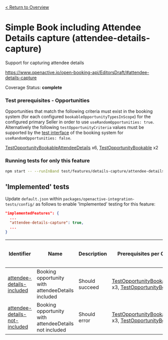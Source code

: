 [< Return to Overview](../../README.md)
# Simple Book including Attendee Details capture (attendee-details-capture)

Support for capturing attendee details


https://www.openactive.io/open-booking-api/EditorsDraft/#attendee-details-capture

Coverage Status: **complete**
### Test prerequisites - Opportunities
Opportunities that match the following criteria must exist in the booking system (for each configured `bookableOpportunityTypesInScope`) for the configured primary Seller in order to use `useRandomOpportunities: true`. Alternatively the following `testOpportunityCriteria` values must be supported by the [test interface](https://openactive.io/test-interface/) of the booking system for `useRandomOpportunities: false`.

[TestOpportunityBookableAttendeeDetails](https://openactive.io/test-interface#TestOpportunityBookableAttendeeDetails) x6, [TestOpportunityBookable](https://openactive.io/test-interface#TestOpportunityBookable) x2



### Running tests for only this feature

```bash
npm start -- --runInBand test/features/details-capture/attendee-details-capture/
```



## 'Implemented' tests

Update `default.json` within `packages/openactive-integration-tests/config/` as follows to enable 'Implemented' testing for this feature:

```json
"implementedFeatures": {
  ...
  "attendee-details-capture": true,
  ...
}
```

| Identifier | Name | Description | Prerequisites per Opportunity Type | Required Test Interface Actions |
|------------|------|-------------|---------------|-------------------|
| [attendee-details-included](./implemented/attendee-details-included-test.js) | Booking opportunity with attendeeDetails included | Should succeed | [TestOpportunityBookableAttendeeDetails](https://openactive.io/test-interface#TestOpportunityBookableAttendeeDetails) x3, [TestOpportunityBookable](https://openactive.io/test-interface#TestOpportunityBookable) x1 |  |
| [attendee-details-not-included](./implemented/attendee-details-not-included-test.js) | Booking opportunity with attendeeDetails not included | Should error | [TestOpportunityBookableAttendeeDetails](https://openactive.io/test-interface#TestOpportunityBookableAttendeeDetails) x3, [TestOpportunityBookable](https://openactive.io/test-interface#TestOpportunityBookable) x1 |  |


